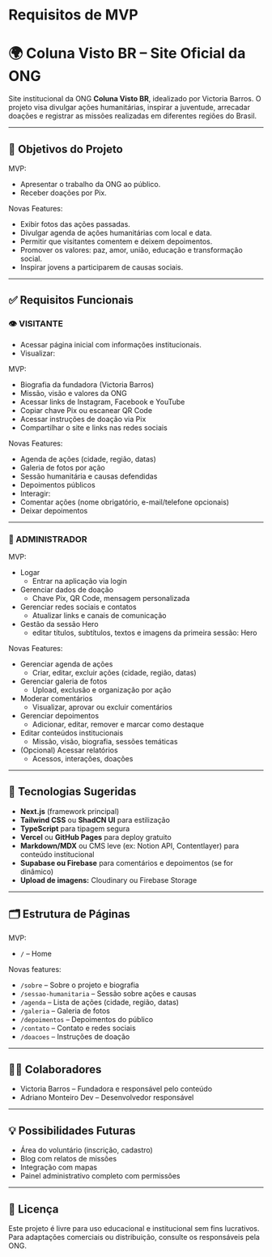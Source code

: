 # Requisitos de MVP

# 🌍 Coluna Visto BR – Site Oficial da ONG

Site institucional da ONG **Coluna Visto BR**, idealizado por Victoria Barros. O projeto visa divulgar ações humanitárias, inspirar a juventude, arrecadar doações e registrar as missões realizadas em diferentes regiões do Brasil.

---

## 📌 Objetivos do Projeto

MVP:

- Apresentar o trabalho da ONG ao público.
- Receber doações por Pix.

Novas Features:

- Exibir fotos das ações passadas.
- Divulgar agenda de ações humanitárias com local e data.
- Permitir que visitantes comentem e deixem depoimentos.
- Promover os valores: paz, amor, união, educação e transformação social.
- Inspirar jovens a participarem de causas sociais.

---

## ✅ Requisitos Funcionais

### 👁️ VISITANTE

- Acessar página inicial com informações institucionais.
- Visualizar:

MVP:

- Biografia da fundadora (Victoria Barros)
- Missão, visão e valores da ONG
- Acessar links de Instagram, Facebook e YouTube
- Copiar chave Pix ou escanear QR Code
- Acessar instruções de doação via Pix
- Compartilhar o site e links nas redes sociais

Novas Features:

- Agenda de ações (cidade, região, datas)
- Galeria de fotos por ação
- Sessão humanitária e causas defendidas
- Depoimentos públicos
- Interagir:
- Comentar ações (nome obrigatório, e-mail/telefone opcionais)
- Deixar depoimentos

---

### 🔐 ADMINISTRADOR

MVP:

- Logar
  - Entrar na aplicação via login
- Gerenciar dados de doação
  - Chave Pix, QR Code, mensagem personalizada
- Gerenciar redes sociais e contatos
  - Atualizar links e canais de comunicação
- Gestão da sessão Hero
  - editar títulos, subtítulos, textos e imagens da primeira sessão: Hero

Novas Features:

- Gerenciar agenda de ações
  - Criar, editar, excluir ações (cidade, região, datas)
- Gerenciar galeria de fotos
  - Upload, exclusão e organização por ação
- Moderar comentários
  - Visualizar, aprovar ou excluir comentários
- Gerenciar depoimentos
  - Adicionar, editar, remover e marcar como destaque
- Editar conteúdos institucionais
  - Missão, visão, biografia, sessões temáticas
- (Opcional) Acessar relatórios
  - Acessos, interações, doações

---

## 🧰 Tecnologias Sugeridas

- **Next.js** (framework principal)
- **Tailwind CSS** ou **ShadCN UI** para estilização
- **TypeScript** para tipagem segura
- **Vercel** ou **GitHub Pages** para deploy gratuito
- **Markdown/MDX** ou CMS leve (ex: Notion API, Contentlayer) para conteúdo institucional
- **Supabase ou Firebase** para comentários e depoimentos (se for dinâmico)
- **Upload de imagens:** Cloudinary ou Firebase Storage

---

## 🗂️ Estrutura de Páginas

MVP:

- `/` – Home

Novas features:

- `/sobre` – Sobre o projeto e biografia
- `/sessao-humanitaria` – Sessão sobre ações e causas
- `/agenda` – Lista de ações (cidade, região, datas)
- `/galeria` – Galeria de fotos
- `/depoimentos` – Depoimentos do público
- `/contato` – Contato e redes sociais
- `/doacoes` – Instruções de doação

---

## 🧑‍💻 Colaboradores

- Victoria Barros – Fundadora e responsável pelo conteúdo
- Adriano Monteiro Dev – Desenvolvedor responsável

---

## 💡 Possibilidades Futuras

- Área do voluntário (inscrição, cadastro)
- Blog com relatos de missões
- Integração com mapas
- Painel administrativo completo com permissões

---

## 📜 Licença

Este projeto é livre para uso educacional e institucional sem fins lucrativos. Para adaptações comerciais ou distribuição, consulte os responsáveis pela ONG.
